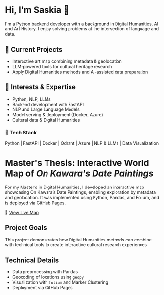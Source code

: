 # Hi, I'm Saskia 👋

I'm a Python backend developer with a background in Digital Humanities, AI and Art History.
I enjoy solving problems at the intersection of language and data.

## 🔭 Current Projects
- Interactive art map combining metadata & geolocation
- LLM-powered tools for cultural heritage research
- Apply Digital Humanities methods and AI-assisted data preparation

## 💬 Interests & Expertise
- Python, NLP, LLMs
- Backend development with FastAPI
- NLP and Large Language Models
- Model serving & deployment (Docker, Azure)
- Cultural data & Digital Humanities
  
### 🧰 Tech Stack
Python | FastAPI | Docker | Qdrant | Azure | NLP & LLMs | Data Visualization

# Master's Thesis: Interactive World Map of *On Kawara's Date Paintings*

For my Master’s in Digital Humanities, I developed an interactive map showcasing On Kawara’s Date Paintings, enabling exploration by metadata and geolocation. It was implemented using Python, Pandas, and Folium, and is deployed via GitHub Pages.

🔗 [View Live Map](https://saskiaholland.github.io/onKawaraMapping/kawaraMap.html)

## Project Goals
This project demonstrates how Digital Humanities methods can combine with technical tools to create interactive cultural research experiences

## Technical Details
- Data preprocessing with Pandas
- Geocoding of locations using `geopy`
- Visualization with `folium` and Marker Clustering
- Deployment via GitHub Pages


